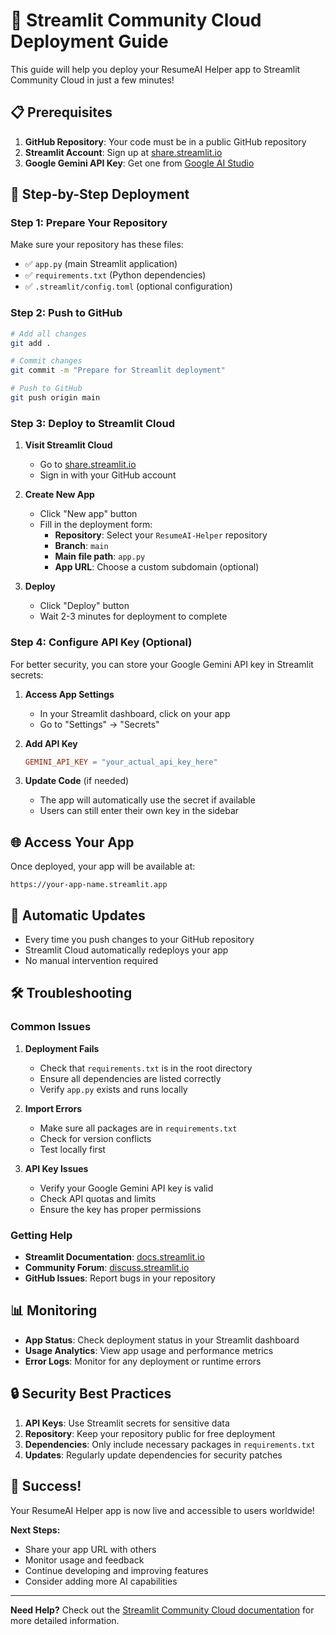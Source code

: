 # 🚀 Streamlit Community Cloud Deployment Guide

This guide will help you deploy your ResumeAI Helper app to Streamlit Community Cloud in just a few minutes!

## 📋 Prerequisites

1. **GitHub Repository**: Your code must be in a public GitHub repository
2. **Streamlit Account**: Sign up at [share.streamlit.io](https://share.streamlit.io)
3. **Google Gemini API Key**: Get one from [Google AI Studio](https://makersuite.google.com/app/apikey)

## 🎯 Step-by-Step Deployment

### Step 1: Prepare Your Repository

Make sure your repository has these files:
- ✅ `app.py` (main Streamlit application)
- ✅ `requirements.txt` (Python dependencies)
- ✅ `.streamlit/config.toml` (optional configuration)

### Step 2: Push to GitHub

```bash
# Add all changes
git add .

# Commit changes
git commit -m "Prepare for Streamlit deployment"

# Push to GitHub
git push origin main
```

### Step 3: Deploy to Streamlit Cloud

1. **Visit Streamlit Cloud**
   - Go to [share.streamlit.io](https://share.streamlit.io)
   - Sign in with your GitHub account

2. **Create New App**
   - Click "New app" button
   - Fill in the deployment form:
     - **Repository**: Select your `ResumeAI-Helper` repository
     - **Branch**: `main`
     - **Main file path**: `app.py`
     - **App URL**: Choose a custom subdomain (optional)

3. **Deploy**
   - Click "Deploy" button
   - Wait 2-3 minutes for deployment to complete

### Step 4: Configure API Key (Optional)

For better security, you can store your Google Gemini API key in Streamlit secrets:

1. **Access App Settings**
   - In your Streamlit dashboard, click on your app
   - Go to "Settings" → "Secrets"

2. **Add API Key**
   ```toml
   GEMINI_API_KEY = "your_actual_api_key_here"
   ```

3. **Update Code** (if needed)
   - The app will automatically use the secret if available
   - Users can still enter their own key in the sidebar

## 🌐 Access Your App

Once deployed, your app will be available at:
```
https://your-app-name.streamlit.app
```

## 🔄 Automatic Updates

- Every time you push changes to your GitHub repository
- Streamlit Cloud automatically redeploys your app
- No manual intervention required

## 🛠️ Troubleshooting

### Common Issues

1. **Deployment Fails**
   - Check that `requirements.txt` is in the root directory
   - Ensure all dependencies are listed correctly
   - Verify `app.py` exists and runs locally

2. **Import Errors**
   - Make sure all packages are in `requirements.txt`
   - Check for version conflicts
   - Test locally first

3. **API Key Issues**
   - Verify your Google Gemini API key is valid
   - Check API quotas and limits
   - Ensure the key has proper permissions

### Getting Help

- **Streamlit Documentation**: [docs.streamlit.io](https://docs.streamlit.io)
- **Community Forum**: [discuss.streamlit.io](https://discuss.streamlit.io)
- **GitHub Issues**: Report bugs in your repository

## 📊 Monitoring

- **App Status**: Check deployment status in your Streamlit dashboard
- **Usage Analytics**: View app usage and performance metrics
- **Error Logs**: Monitor for any deployment or runtime errors

## 🔒 Security Best Practices

1. **API Keys**: Use Streamlit secrets for sensitive data
2. **Repository**: Keep your repository public for free deployment
3. **Dependencies**: Only include necessary packages in `requirements.txt`
4. **Updates**: Regularly update dependencies for security patches

## 🎉 Success!

Your ResumeAI Helper app is now live and accessible to users worldwide! 

**Next Steps:**
- Share your app URL with others
- Monitor usage and feedback
- Continue developing and improving features
- Consider adding more AI capabilities

---

**Need Help?** Check out the [Streamlit Community Cloud documentation](https://docs.streamlit.io/streamlit-community-cloud) for more detailed information. 